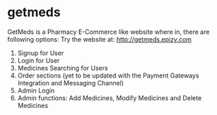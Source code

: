 # getmeds
GetMeds is a Pharmacy E-Commerce like website where in, there are following options:
Try the website at: http://getmeds.epizy.com

1. Signup for User
2. Login for User
3. Medicines Searching for Users
4. Order sections (yet to be updated with the Payment Gateways Integration and Messaging Channel)
5. Admin Login
6. Admin functions: Add Medicines, Modify Medicines and Delete Medicines
